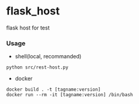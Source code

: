 # flask_host
flask host for test

### Usage
- shell(local, recommanded)
```shell
python src/rest-host.py
```

- docker
```docker
docker build . -t [tagname:version]
docker run --rm -it [tagname:version] /bin/bash
```
